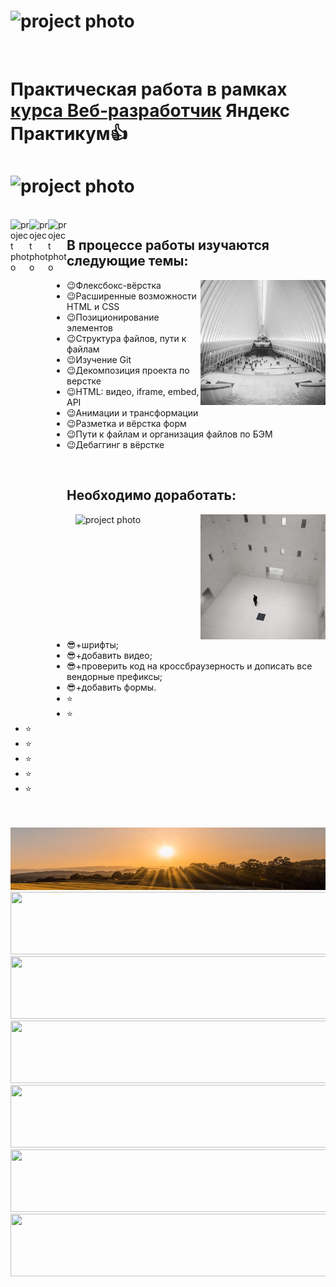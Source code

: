 
# <img src="https://media.giphy.com/media/TZf4ZyXb0lXXi/giphy.gif" alt="project photo" height="70" width="1100">
<br/>

# Практическая работа в рамках [курса Веб‑разработчик](https://practicum.yandex.ru/web/) Яндекс Практикум:thumbsup:
# <img src="https://media.giphy.com/media/TZf4ZyXb0lXXi/giphy.gif" alt="project photo" height="70" width="1100">
<br/>

<img align="left" src="https://media.giphy.com/media/xTiTnIc6PO7tUWcq6A/giphy.gif" alt="project photo" height="800" width="30">
<img align="left" src="https://media.giphy.com/media/xTiTnlanlqxnyENcZi/giphy.gif" alt="project photo" height="800" width="30">
<img align="left" src="" alt="project photo" height="800" width="30">


     
## В процессе работы изучаются следующие темы:

<img align="right" src="./images/cards-interliving.png" height="200" width="200">

 + :wink:Флексбокс-вёрстка
 + :wink:Расширенные возможности HTML и CSS
 + :wink:Позиционирование элементов
 + :wink:Структура файлов, пути к файлам
 + :wink:Изучение Git
 + :wink:Декомпозиция проекта по верстке
 + :wink:HTML: видео, iframe, embed, API
 + :wink:Анимации и трансформации
 + :wink:Разметка и вёрстка форм
 + :wink:Пути к файлам и организация файлов по БЭМ
 + :wink:Дебаггинг в вёрстке

<br clear="right"/>


## Необходимо доработать:

<img align="right" src="./images/cards-question.png" alt="project photo" height="200" width="200">
<img align="right" src="https://media.giphy.com/media/k0ijJhqrUP4T2EvmJ1/giphy.gif" alt="project photo" height="200" width="200">




 + :sunglasses:+шрифты;
 + :sunglasses:+добавить видео;
 + :sunglasses:+проверить код на кроссбраузерность и дописать все вендорные префиксы;
 + :sunglasses:+добавить формы.
 + :star:
 + :star:
 + :star:
 + :star:
 + :star:
 + :star:
 + :star:

 <br clear="right"/>
 <br clear="left"/>

<img src="./images/sun.PNG" height="100" width="1100">
<img src="https://media.giphy.com/media/vB7WSUfplJahO/giphy.gif" height="100" width="1100">
<img src="https://media.giphy.com/media/xTiTnlanlqxnyENcZi/giphy.gif" height="100" width="1100">
<img src="https://media.giphy.com/media/xUA7aVc7c2P2IIx1jG/giphy.gif" height="100" width="1100">
<img src="https://media.giphy.com/media/3ohhwg3O1TGRXHQYh2/giphy.gif" height="100" width="1100">
<img src="https://media.giphy.com/media/xTiTnlanlqxnyENcZi/giphy.gif" height="100" width="1100">
<img src="https://media.giphy.com/media/xTiTnIc6PO7tUWcq6A/giphy.gif" height="100" width="1100">







